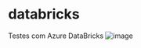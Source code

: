 # databricks
Testes com Azure DataBricks
![image](https://github.com/user-attachments/assets/fe5f96f8-3e5e-4134-8cdc-bc27edc3637f)
